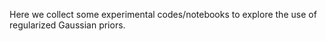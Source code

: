 Here we collect some experimental codes/notebooks to explore the use of regularized Gaussian priors.
